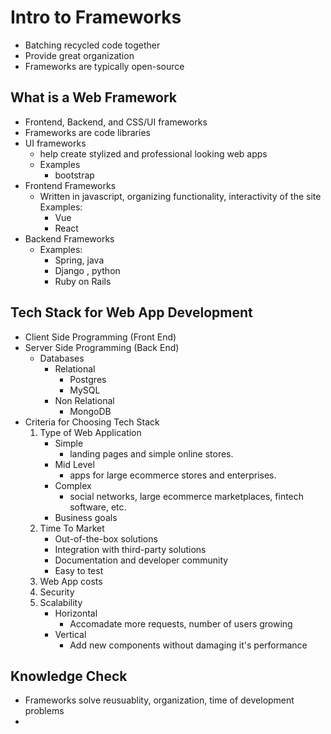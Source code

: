 # Intro to Frameworks
* Batching recycled code together 
* Provide great organization
* Frameworks are typically open-source

## What is a Web Framework
* Frontend, Backend, and CSS/UI frameworks
* Frameworks are code libraries
* UI frameworks
    * help create stylized and professional looking web apps
    * Examples
        * bootstrap
* Frontend Frameworks
    * Written in javascript, organizing functionality, interactivity of the site
    Examples:
        * Vue
        * React
* Backend Frameworks
    * Examples:
        * Spring, java
        * Django , python
        * Ruby on Rails
## Tech Stack for Web App Development
* Client Side Programming (Front End)
* Server Side Programming (Back End)
    * Databases
        * Relational
            * Postgres
            * MySQL
        * Non Relational
            * MongoDB
* Criteria for Choosing Tech Stack
    1. Type of Web Application
        * Simple
            * landing pages and simple online stores.
        * Mid Level
            * apps for large ecommerce stores and enterprises.
        * Complex
            * social networks, large ecommerce marketplaces, fintech software, etc.
        * Business goals
    2. Time To Market
        * Out-of-the-box solutions
        * Integration with third-party solutions
        * Documentation and developer community
        * Easy to test
    3. Web App costs
    4. Security
    5. Scalability
        * Horizontal
            * Accomadate more requests, number of users growing
        * Vertical
            * Add new components without damaging it's performance

## Knowledge Check
* Frameworks solve reusuablity, organization, time of development problems
* 